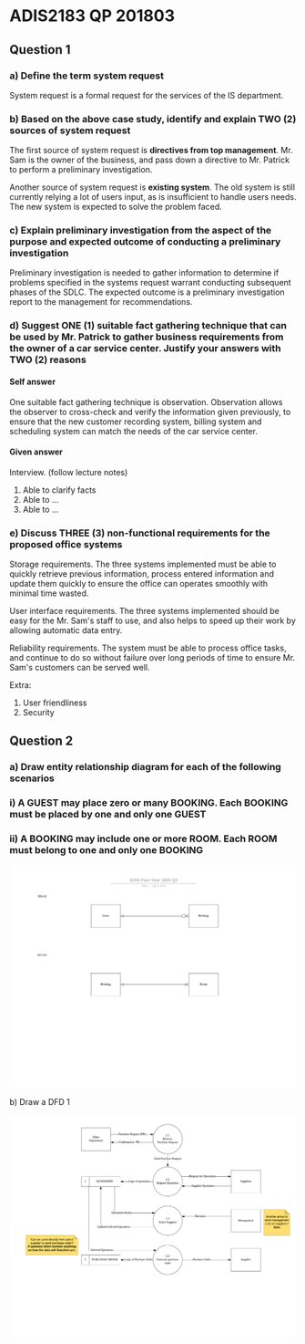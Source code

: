 # ADIS2183 QP 201803

## Question 1

### a) Define the term system request

System request is a formal request for the services of the IS department.

### b) Based on the above case study, identify and explain TWO (2) sources of system request

The first source of system request is **directives from top management**. Mr. Sam is the owner of the business, and pass down a directive to Mr. Patrick to perform a preliminary investigation.

Another source of system request is **existing system**. The old system is still currently relying a lot of users input, as is insufficient to handle users needs. The new system is expected to solve the problem faced.

### c) Explain preliminary investigation from the aspect of the purpose and expected outcome of conducting a preliminary investigation

Preliminary investigation is needed to gather information to determine if problems specified in the systems request warrant conducting subsequent phases of the SDLC. The expected outcome is a preliminary investigation report to the management for recommendations.

### d) Suggest ONE (1) suitable fact gathering technique that can be used by Mr. Patrick to gather business requirements from the owner of a car service center. Justify your answers with TWO (2) reasons

#### Self answer

One suitable fact gathering technique is observation. Observation allows the observer to cross-check and verify the information given previously, to ensure that the new customer recording system, billing system and scheduling system can match the needs of the car service center.

#### Given answer

Interview. (follow lecture notes)

1. Able to clarify facts
2. Able to ...
3. Able to ...

### e) Discuss THREE (3) non-functional requirements for the proposed office systems

Storage requirements. The three systems implemented must be able to quickly retrieve previous information, process entered information and update them quickly to ensure the office can operates smoothly with minimal time wasted.

User interface requirements. The three systems implemented should be easy for the Mr. Sam's staff to use, and also helps to speed up their work by allowing automatic data entry.

Reliability requirements. The system must be able to process office tasks, and continue to do so without failure over long periods of time to ensure Mr. Sam's customers can be served well.

Extra:

1. User friendliness
2. Security

## Question 2

### a) Draw entity relationship diagram for each of the following scenarios

### i) A GUEST may place zero or many BOOKING. Each BOOKING must be placed by one and only one GUEST

### ii) A BOOKING may include one or more ROOM. Each ROOM must belong to one and only one BOOKING

![past-year-1803-erd](adis-past-year-pics/past-year-1803-erd.png)

b) Draw a DFD 1

![past-year-1803-dfd](adis-past-year-pics/past-year-1803-dfd.png)
